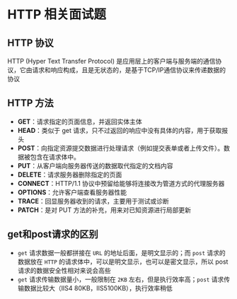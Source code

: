 # HTTP 相关面试题

## HTTP 协议
HTTP (Hyper Text Transfer Protocol) 是应用层上的客户端与服务端的通信协议，它由请求和响应构成，且是无状态的，是基于TCP/IP通信协议来传递数据的协议

## HTTP 方法
- **GET**：请求指定的页面信息，并返回实体主体
- **HEAD**：类似于 get 请求，只不过返回的响应中没有具体的内容，用于获取报头
- **POST**：向指定资源提交数据进行处理请求（例如提交表单或者上传文件）。数据被包含在请求体中。
- **PUT**：从客户端向服务器传送的数据取代指定的文档内容
- **DELETE**：请求服务器删除指定的页面
- **CONNECT**：HTTP/1.1 协议中预留给能够将连接改为管道方式的代理服务器
- **OPTIONS**：允许客户端查看服务器性能
- **TRACE**：回显服务器收到的请求，主要用于测试或诊断
- **PATCH**：是对 PUT 方法的补充，用来对已知资源进行局部更新

## get和post请求的区别
- `get` 请求数据一般都拼接在 `URL` 的地址后面，是明文显示的；而 `post` 请求的数据放在 `HTTP` 的请求体中，可以是明文显示，也可以是密文显示，所以 post 请求的数据安全性相对来说会高些
- `get` 请求传输数据量小，一般限制在 `2KB` 左右，但是执行效率高；`post` 请求传输数据比较大（IIS4 80KB，IIS5100KB），执行效率稍低



















































































